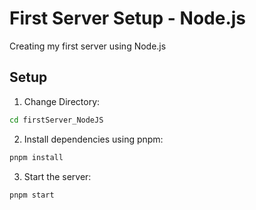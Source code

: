 # First Server Setup - Node.js

Creating my first server using Node.js

## Setup

1. Change Directory:

```bash
cd firstServer_NodeJS
```

2. Install dependencies using pnpm:

```bash
pnpm install
```

3. Start the server:

```bash
pnpm start
```